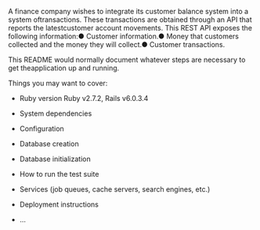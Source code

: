 A finance company wishes to integrate its customer balance system into a system oftransactions. These transactions are obtained through an API that reports the latestcustomer account movements.
This REST API exposes the following information:● Customer information.● Money that customers collected and the money they will collect.● Customer transactions.

This README would normally document whatever steps are necessary to get theapplication up and running.

Things you may want to cover:

* Ruby version Ruby v2.7.2, Rails v6.0.3.4 

* System dependencies

* Configuration

* Database creation

* Database initialization

* How to run the test suite

* Services (job queues, cache servers, search engines, etc.)

* Deployment instructions

* ...